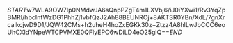 $START$w7WLA9OW7Ip0NMdwJA6sQnpPZgT4m1LXVbj6/iJ0iYXwi1/Rv3YqZpBMRI/hbcInfWzDG1PhhZj1vbfQzJ2Ah88BEUNROj+8AKTSR0YBn/XdL/7gnXrcaIkcjwD9D1/JQW42CMs+h2uheH4hoZxEGKk30z+Ztzz4A8hlLwJbCCC6eoUhCXldYNpeWTCPVMXE0QFlyEPO6wDiLD4eO25glQ==$END$